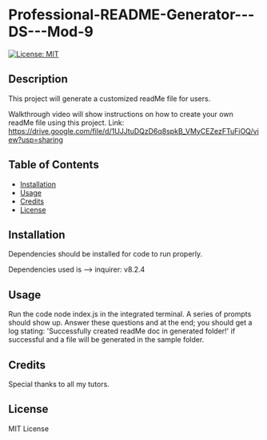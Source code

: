 # Professional-README-Generator---DS---Mod-9

[![License: MIT](https://img.shields.io/badge/License-MIT-yellow.svg)](https://opensource.org/licenses/MIT)

## Description

This project will generate a customized readMe file for users.

Walkthrough video will show instructions on how to create your own readMe file using this project.
Link: https://drive.google.com/file/d/1UJJtuDQzD6q8spkB_VMyCEZezFTuFiOQ/view?usp=sharing

## Table of Contents

- [Installation](#installation)
- [Usage](#usage)
- [Credits](#credits)
- [License](#license)

## Installation

Dependencies should be installed for code to run properly.

Dependencies used is --> inquirer: v8.2.4

## Usage

Run the code node index.js in the integrated terminal. A series of prompts should show up. Answer these questions and at the end; you should get a log stating: 'Successfully created readMe doc in generated folder!' if successful and a file will be generated in the sample folder.

## Credits

Special thanks to all my tutors.

## License

MIT License
